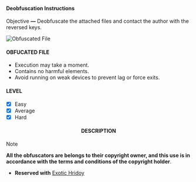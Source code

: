 <h4><b>Deobfuscation Instructions</b></h4>

Objective **—** Deobfuscate the attached files and contact the author with the reversed keys.

![Obfuscated File](https://github.com/exotic-inx/REVERSE/assets/92029487/977a586c-0640-4ad2-ba24-6488c6c25e65)

<h4><b>OBFUCATED FILE</b></h4>

- Execution may take a moment.
- Contains no harmful elements.
- Avoid running on weak devices to prevent lag or force exits.

<h4><b>LEVEL</b></h4>

- [x] Easy
- [x] Average
- [x] Hard

<h4 align="center"><b>DESCRIPTION</b></h4>

> [!NOTE]  
> ****All the obfuscators are belongs to their copyright owner, and this use is in accordance with the terms and conditions of the copyright holder****.

* **Reserved with** [Exotic Hridoy](https://discord.gg/cryptonite_klein/)
